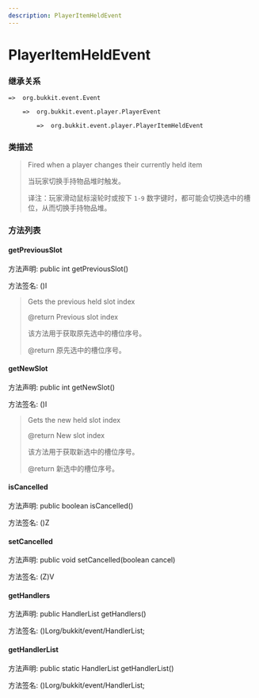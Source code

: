 ```yaml
---
description: PlayerItemHeldEvent
---
```


# PlayerItemHeldEvent

### 继承关系

    =>  org.bukkit.event.Event

        =>  org.bukkit.event.player.PlayerEvent

            =>  org.bukkit.event.player.PlayerItemHeldEvent

### 类描述

> Fired when a player changes their currently held item
>
>
> 
> 当玩家切换手持物品堆时触发。
>
>
> 
> 译注：玩家滑动鼠标滚轮时或按下 `1-9` 数字键时，都可能会切换选中的槽位，从而切换手持物品堆。

### 方法列表

#### getPreviousSlot

方法声明: public int getPreviousSlot()

方法签名: ()I

> Gets the previous held slot index
>
> @return Previous slot index
>
>
> 
> 该方法用于获取原先选中的槽位序号。
>
> @return 原先选中的槽位序号。

#### getNewSlot

方法声明: public int getNewSlot()

方法签名: ()I

> Gets the new held slot index
>
> @return New slot index
>
>
> 
> 该方法用于获取新选中的槽位序号。
>
> @return 新选中的槽位序号。

#### isCancelled

方法声明: public boolean isCancelled()

方法签名: ()Z

#### setCancelled

方法声明: public void setCancelled(boolean cancel)

方法签名: (Z)V

#### getHandlers

方法声明: public HandlerList getHandlers()

方法签名: ()Lorg/bukkit/event/HandlerList;

#### getHandlerList

方法声明: public static HandlerList getHandlerList()

方法签名: ()Lorg/bukkit/event/HandlerList;